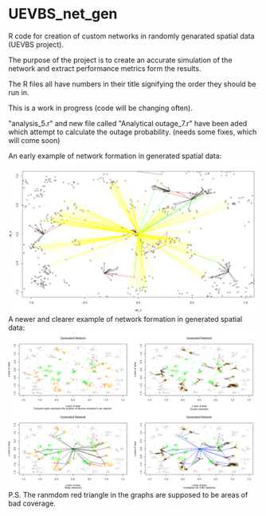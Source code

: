 # UEVBS_net_gen
R code for creation of custom networks in randomly genarated spatial data (UEVBS project).

The purpose of the project is to create an accurate simulation of the network and extract performance metrics form the results.

The R files all have numbers in their title signifying the order they should be run in.

This is a work in progress (code will be changing often).

"analysis_5.r"  and new file called "Analytical outage_7.r" have been aded which attempt to calculate the outage probability. (needs some fixes, which will come soon)

An early example of network formation in generated spatial data:
![alt text](https://github.com/OrestisN/UEVBS_net_gen/blob/main/early_example.PNG?raw=true)
A newer and clearer example of network formation in generated spatial data:
![alt text](https://github.com/OrestisN/UEVBS_net_gen/blob/main/new_example.png?raw=true)
P.S. The ranmdom red triangle in the graphs are supposed to be areas of bad coverage.
